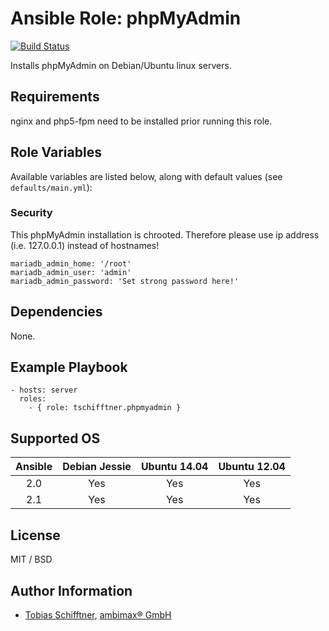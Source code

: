 # Ansible Role: phpMyAdmin

[![Build Status](https://travis-ci.org/tschifftner/ansible-role-phpmyadmin.svg)](https://travis-ci.org/tschifftner/ansible-role-phpmyadmin)

Installs phpMyAdmin on Debian/Ubuntu linux servers.

## Requirements

nginx and php5-fpm need to be installed prior running this role.

## Role Variables

Available variables are listed below, along with default values (see `defaults/main.yml`):

### Security

This phpMyAdmin installation is chrooted. Therefore please use ip address (i.e. 127.0.0.1) instead of hostnames!

```
mariadb_admin_home: '/root'
mariadb_admin_user: 'admin'
mariadb_admin_password: 'Set strong password here!'
```

## Dependencies

None.

## Example Playbook

    - hosts: server
      roles:
        - { role: tschifftner.phpmyadmin }

## Supported OS
Ansible          | Debian Jessie    | Ubuntu 14.04    | Ubuntu 12.04
:--------------: | :--------------: | :-------------: | :-------------: 
2.0              | Yes              | Yes             | Yes
2.1              | Yes              | Yes             | Yes

## License

MIT / BSD

## Author Information

 - [Tobias Schifftner](https://twitter.com/tschifftner), [ambimax® GmbH](https://www.ambimax.de)